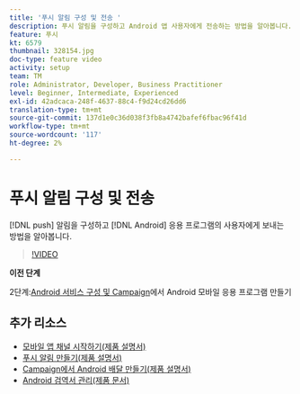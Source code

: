 ```yaml
---
title: '푸시 알림 구성 및 전송 '
description: 푸시 알림을 구성하고 Android 앱 사용자에게 전송하는 방법을 알아봅니다.
feature: 푸시
kt: 6579
thumbnail: 328154.jpg
doc-type: feature video
activity: setup
team: TM
role: Administrator, Developer, Business Practitioner
level: Beginner, Intermediate, Experienced
exl-id: 42adcaca-248f-4637-88c4-f9d24cd26dd6
translation-type: tm+mt
source-git-commit: 137d1e0c36d038f3fb8a4742bafef6fbac96f41d
workflow-type: tm+mt
source-wordcount: '117'
ht-degree: 2%

---
```


# 푸시 알림 구성 및 전송

[!DNL push] 알림을 구성하고 [!DNL Android] 응용 프로그램의 사용자에게 보내는 방법을 알아봅니다.

>[!VIDEO](https://video.tv.adobe.com/v/328154?quality=12)

**이전 단계**

2단계:[Android 서비스 구성 및 Campaign](/help/tutorial-getting-started-with-push-notifications-for-android/configuring-an-android-service-in-campaign.md)에서 Android 모바일 응용 프로그램 만들기

## 추가 리소스

* [모바일 앱 채널 시작하기(제품 설명서)](https://experienceleague.adobe.com/docs/campaign-classic/using/sending-messages/sending-push-notifications/about-mobile-app-channel.html#about-mobile-app-channel)
* [푸시 알림 만들기(제품 설명서)](https://experienceleague.adobe.com/docs/campaign-classic/using/sending-messages/sending-push-notifications/creating-notifications.html#sending-messages)
* [Campaign에서 Android 배달 만들기(제품 설명서)](https://experienceleague.adobe.com/docs/campaign-classic/using/sending-messages/sending-push-notifications/configure-the-mobile-app/configuring-the-mobile-application-android.html#creating-android-delivery)
* [Android 검역서 관리(제품 문서)](https://experienceleague.adobe.com/docs/campaign-classic/using/sending-messages/monitoring-deliveries/understanding-quarantine-management.html#android-quarantine)
